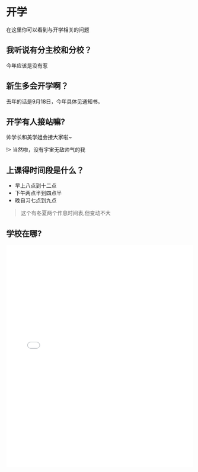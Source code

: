 # 开学

在这里你可以看到与开学相关的问题

## 我听说有分主校和分校？

今年应该是没有惹

## 新生多会开学啊？

去年的话是9月18日，今年具体见通知书。

## 开学有人接站嘛?

帅学长和美学姐会接大家啦~

!> 当然啦，没有宇宙无敌帅气的我

## 上课得时间段是什么？

* 早上八点到十二点
* 下午两点半到四点半
* 晚自习七点到九点

> 这个有冬夏两个作息时间表,但变动不大

## 学校在哪?

<iframe style="
    width: 100%;
    min-height: 600px;
" src="map.html" frameborder="0"></iframe>